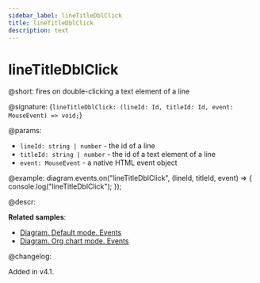 ```yaml
---
sidebar_label: lineTitleDblClick
title: lineTitleDblClick
description: text
---
```


# lineTitleDblClick

@short: fires on double-clicking a text element of a line

@signature: {`lineTitleDblClick: (lineId: Id, titleId: Id, event: MouseEvent) => void;`}

@params:
- `lineId: string | number` - the id of a line
- `titleId: string | number` - the id of a text element of a line
- `event: MouseEvent` - a native HTML event object

@example:
diagram.events.on("lineTitleDblClick", (lineId, titleId, event) => {
	console.log("lineTitleDblClick");
});

@descr:

**Related samples**:
- [Diagram. Default mode. Events](https://snippet.dhtmlx.com/7h2hgb3g)
- [Diagram. Org chart mode. Events](https://snippet.dhtmlx.com/l38pct7c)

@changelog:

Added in v4.1.
